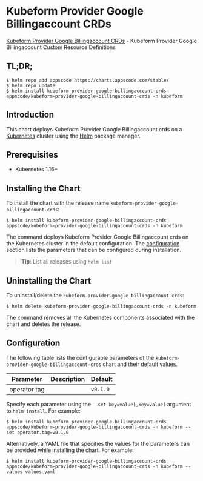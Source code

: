 # Kubeform Provider Google Billingaccount CRDs

[Kubeform Provider Google Billingaccount CRDs](https://github.com/kubeform) - Kubeform Provider Google Billingaccount Custom Resource Definitions

## TL;DR;

```console
$ helm repo add appscode https://charts.appscode.com/stable/
$ helm repo update
$ helm install kubeform-provider-google-billingaccount-crds appscode/kubeform-provider-google-billingaccount-crds -n kubeform
```

## Introduction

This chart deploys Kubeform Provider Google Billingaccount crds on a [Kubernetes](http://kubernetes.io) cluster using the [Helm](https://helm.sh) package manager.

## Prerequisites

- Kubernetes 1.16+

## Installing the Chart

To install the chart with the release name `kubeform-provider-google-billingaccount-crds`:

```console
$ helm install kubeform-provider-google-billingaccount-crds appscode/kubeform-provider-google-billingaccount-crds -n kubeform
```

The command deploys Kubeform Provider Google Billingaccount crds on the Kubernetes cluster in the default configuration. The [configuration](#configuration) section lists the parameters that can be configured during installation.

> **Tip**: List all releases using `helm list`

## Uninstalling the Chart

To uninstall/delete the `kubeform-provider-google-billingaccount-crds`:

```console
$ helm delete kubeform-provider-google-billingaccount-crds -n kubeform
```

The command removes all the Kubernetes components associated with the chart and deletes the release.

## Configuration

The following table lists the configurable parameters of the `kubeform-provider-google-billingaccount-crds` chart and their default values.

|  Parameter   | Description | Default  |
|--------------|-------------|----------|
| operator.tag |             | `v0.1.0` |


Specify each parameter using the `--set key=value[,key=value]` argument to `helm install`. For example:

```console
$ helm install kubeform-provider-google-billingaccount-crds appscode/kubeform-provider-google-billingaccount-crds -n kubeform --set operator.tag=v0.1.0
```

Alternatively, a YAML file that specifies the values for the parameters can be provided while
installing the chart. For example:

```console
$ helm install kubeform-provider-google-billingaccount-crds appscode/kubeform-provider-google-billingaccount-crds -n kubeform --values values.yaml
```
